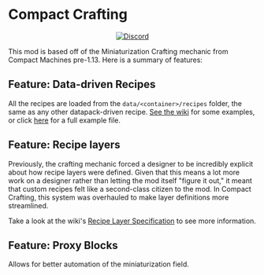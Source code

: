 Compact Crafting
================

<p style="text-align: center;">
  <a href="https://discord.gg/abca3pDPvu">
    <img src="https://img.shields.io/discord/765363477186740234?label=Discord&amp;logo=discord&amp;logoColor=white&amp;style=for-the-badge" alt="Discord" />
  </a>
</p>

This mod is based off of the Miniaturization Crafting mechanic from Compact 
Machines pre-1.13. Here is a summary of features:

## Feature: Data-driven Recipes
All the recipes are loaded from the `data/<container>/recipes` folder, the 
same as any other datapack-driven recipe. [See the wiki][RecipeSpec] for 
some examples, or click [here](recipes/diamond_block.json) for a full example 
file.

## Feature: Recipe layers
Previously, the crafting mechanic forced a designer to be incredibly explicit 
about how recipe layers were defined. Given that this means a lot more work 
on a designer rather than letting the mod itself "figure it out," it meant 
that custom recipes felt like a second-class citizen to the mod. In Compact 
Crafting, this system was overhauled to make layer definitions more streamlined.

Take a look at the wiki's [Recipe Layer Specification][RecipeLayerSpec] to see 
more information.

## Feature: Proxy Blocks
Allows for better automation of the miniaturization field.

[RecipeSpec]: https://github.com/CompactMods/CompactCrafting/wiki/Recipe-Specification
[RecipeLayerSpec]: https://github.com/CompactMods/CompactCrafting/wiki/Recipe-Layer-Specification
